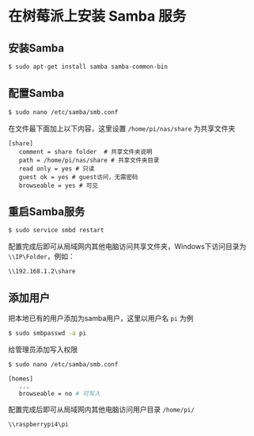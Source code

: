 # 在树莓派上安装 Samba 服务

## 安装Samba
``` bash
$ sudo apt-get install samba samba-common-bin
```

## 配置Samba
``` bash
$ sudo nano /etc/samba/smb.conf
```

在文件最下面加上以下内容，这里设置 ` /home/pi/nas/share ` 为共享文件夹
```
[share]
   comment = share folder  # 共享文件夹说明
   path = /home/pi/nas/share # 共享文件夹目录
   read only = yes # 只读
   guest ok = yes # guest访问，无需密码
   browseable = yes # 可见
```

## 重启Samba服务
``` bash
$ sudo service smbd restart
```

配置完成后即可从局域网内其他电脑访问共享文件夹，Windows下访问目录为 ` \\IP\Folder `，例如：
```
\\192.168.1.2\share
```

## 添加用户
把本地已有的用户添加为samba用户，这里以用户名 ` pi ` 为例
``` bash
$ sudo smbpasswd -a pi
```

给管理员添加写入权限

```bash
$ sudo nano /etc/samba/smb.conf

[homes]
   ...
   browseable = no # 可写入
```

配置完成后即可从局域网内其他电脑访问用户目录 `/home/pi/ `

```
\\raspberrypi4\pi
```
